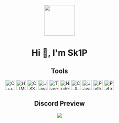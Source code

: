 <div align="center">
  <img height="100" src="https://sk1p.xyz.wf/Sk1P.png"  />
</div>

<h1 align="center">Hi 👋, I'm Sk1P</h1>

<h2 align="center">Tools</h2>

<p align="center">
<img src="c.svg" width="32" height="32" alt="C++"/>
<img src="html5.svg" width="32" height="32" alt="HTML"/>
<img src="css3.svg" width="32" height="32" alt="CSS" />
<img src="javascript.svg" width="32" height="32" alt="Javascript" />
<img src="typescript.svg" width="32" height="32" alt="Typescript" />
<img src="node-js.svg" width="32" height="32" alt="NodeJS" />
<img src="csharp.svg" width="32" height="32" alt="C#" />
<img src="java.svg" width="32" height="32" alt="Java" />
<img src="python.svg" width="32" height="32" alt="Python" />
<img src="windows.svg" width="32" height="32" alt="Python" />
</p>


<h2 align="center">Discord Preview</h2>

<div align="center">
  <img src="https://elinarm.vercel.app/v1/users/816465485306658847?theme=dark&amp;bg=434c5e&amp;animated=true&amp;hideDiscrim=false&amp;borderRadius=30px&amp;idleMessage=currently%20doing%20noting"> 
</div>
